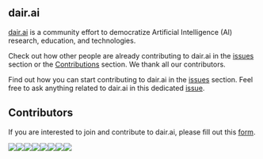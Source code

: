 ## dair.ai

[dair.ai](http://www.dair.ai) is a community effort to democratize Artificial Intelligence (AI) research, education, and technologies.

Check out how other people are already contributing to dair.ai in the [issues](https://github.com/dair-ai/dair-ai.github.io/issues) section or the [Contributions](https://github.com/dair-ai/dair-ai.github.io/graphs/contributors) section. We thank all our contributors. 

Find out how you can start contributing to dair.ai in the [issues](https://github.com/dair-ai/dair-ai.github.io/issues) section. Feel free to ask anything related to dair.ai in this dedicated [issue](https://github.com/dair-ai/dair-ai.github.io/issues/29).

## Contributors

If you are interested to join and contribute to dair.ai, please fill out this [form](https://forms.gle/HYNCsMYBoAufut6AA).

[![](https://sourcerer.io/fame/omarsar/omarsar/dair-ai.github.io/images/0)](https://sourcerer.io/fame/omarsar/omarsar/dair-ai.github.io/links/0)[![](https://sourcerer.io/fame/omarsar/omarsar/dair-ai.github.io/images/1)](https://sourcerer.io/fame/omarsar/omarsar/dair-ai.github.io/links/1)[![](https://sourcerer.io/fame/omarsar/omarsar/dair-ai.github.io/images/2)](https://sourcerer.io/fame/omarsar/omarsar/dair-ai.github.io/links/2)[![](https://sourcerer.io/fame/omarsar/omarsar/dair-ai.github.io/images/3)](https://sourcerer.io/fame/omarsar/omarsar/dair-ai.github.io/links/3)[![](https://sourcerer.io/fame/omarsar/omarsar/dair-ai.github.io/images/4)](https://sourcerer.io/fame/omarsar/omarsar/dair-ai.github.io/links/4)[![](https://sourcerer.io/fame/omarsar/omarsar/dair-ai.github.io/images/5)](https://sourcerer.io/fame/omarsar/omarsar/dair-ai.github.io/links/5)[![](https://sourcerer.io/fame/omarsar/omarsar/dair-ai.github.io/images/6)](https://sourcerer.io/fame/omarsar/omarsar/dair-ai.github.io/links/6)[![](https://sourcerer.io/fame/omarsar/omarsar/dair-ai.github.io/images/7)](https://sourcerer.io/fame/omarsar/omarsar/dair-ai.github.io/links/7)
